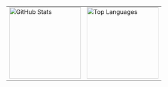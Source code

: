 <table>
  <tr>
    <td>
      <picture>
        <source
          media="(prefers-color-scheme: dark)"
          srcset="https://github-readme-stats.vercel.app/api?username=julioccjesus&theme=dark&show_icons=true&include_all_commits=true&icon_color=FFFFFF"
        />
        <source
          media="(prefers-color-scheme: light), (prefers-color-scheme: no-preference)"
          srcset="https://github-readme-stats.vercel.app/api?username=julioccjesus&theme=default&show_icons=true&include_all_commits=true&icon_color=000000"
        />
        <img
          alt="GitHub Stats"
          src="https://github-readme-stats.vercel.app/api?username=julioccjesus&theme=default&show_icons=true&include_all_commits=true&icon_color=000000"
          height="190"
        />
      </picture>
    </td>
    <td>
      <picture>
        <source
          media="(prefers-color-scheme: dark)"
          srcset="https://github-readme-stats.vercel.app/api/top-langs?username=julioccjesus&layout=compact&theme=dark"
        />
        <source
          media="(prefers-color-scheme: light), (prefers-color-scheme: no-preference)"
          srcset="https://github-readme-stats.vercel.app/api/top-langs?username=julioccjesus&layout=compact&theme=default"
        />
        <img
          alt="Top Languages"
          src="https://github-readme-stats.vercel.app/api/top-langs?username=julioccjesus&layout=compact&theme=default"
          height="190"
        />
      </picture>
    </td>
  </tr>
</table>
